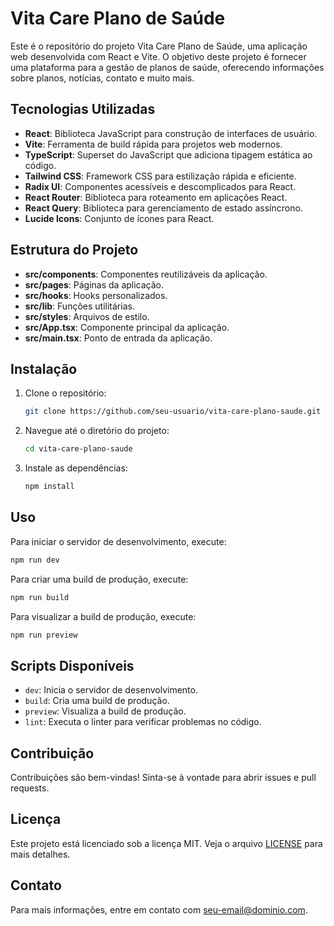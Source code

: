 # Vita Care Plano de Saúde

Este é o repositório do projeto Vita Care Plano de Saúde, uma aplicação web desenvolvida com React e Vite. O objetivo deste projeto é fornecer uma plataforma para a gestão de planos de saúde, oferecendo informações sobre planos, notícias, contato e muito mais.

## Tecnologias Utilizadas

- **React**: Biblioteca JavaScript para construção de interfaces de usuário.
- **Vite**: Ferramenta de build rápida para projetos web modernos.
- **TypeScript**: Superset do JavaScript que adiciona tipagem estática ao código.
- **Tailwind CSS**: Framework CSS para estilização rápida e eficiente.
- **Radix UI**: Componentes acessíveis e descomplicados para React.
- **React Router**: Biblioteca para roteamento em aplicações React.
- **React Query**: Biblioteca para gerenciamento de estado assíncrono.
- **Lucide Icons**: Conjunto de ícones para React.

## Estrutura do Projeto

- **src/components**: Componentes reutilizáveis da aplicação.
- **src/pages**: Páginas da aplicação.
- **src/hooks**: Hooks personalizados.
- **src/lib**: Funções utilitárias.
- **src/styles**: Arquivos de estilo.
- **src/App.tsx**: Componente principal da aplicação.
- **src/main.tsx**: Ponto de entrada da aplicação.

## Instalação

1. Clone o repositório:
   ```bash
   git clone https://github.com/seu-usuario/vita-care-plano-saude.git
   ```
2. Navegue até o diretório do projeto:
   ```bash
   cd vita-care-plano-saude
   ```
3. Instale as dependências:
   ```bash
   npm install
   ```

## Uso

Para iniciar o servidor de desenvolvimento, execute:

```bash
npm run dev
```

Para criar uma build de produção, execute:

```bash
npm run build
```

Para visualizar a build de produção, execute:

```bash
npm run preview
```

## Scripts Disponíveis

- `dev`: Inicia o servidor de desenvolvimento.
- `build`: Cria uma build de produção.
- `preview`: Visualiza a build de produção.
- `lint`: Executa o linter para verificar problemas no código.

## Contribuição

Contribuições são bem-vindas! Sinta-se à vontade para abrir issues e pull requests.

## Licença

Este projeto está licenciado sob a licença MIT. Veja o arquivo [LICENSE](LICENSE) para mais detalhes.

## Contato

Para mais informações, entre em contato com [seu-email@dominio.com](mailto:seu-email@dominio.com).
